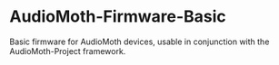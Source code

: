 # AudioMoth-Firmware-Basic
Basic firmware for AudioMoth devices, usable in conjunction with the AudioMoth-Project framework.

